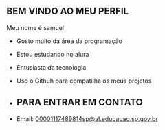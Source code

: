 ## BEM VINDO AO MEU PERFIL ##

Meu nome é samuel
- Gosto muito da área da programação
- Estou estudando no alura 
- Entusiasta da tecnologia 
- Uso o Githuh para compatilha os meus projetos

- ## PARA ENTRAR EM CONTATO ##
- Email: 00001117489814sp@al.educacao.sp.gov.br 
